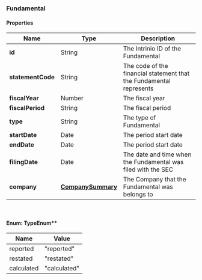 
[//]: # (CLASS:Fundamental)

[//]: # (KIND:object)

### Fundamental

#### Properties

[//]: # (START_DEFINITION)

Name | Type | Description
------------ | ------------- | -------------
**id** | String | The Intrinio ID of the Fundamental &nbsp;
**statementCode** | String | The code of the financial statement that the Fundamental represents &nbsp;
**fiscalYear** | Number | The fiscal year &nbsp;
**fiscalPeriod** | String | The fiscal period &nbsp;
**type** | String | The type of Fundamental &nbsp;
**startDate** | Date | The period start date &nbsp;
**endDate** | Date | The period start date &nbsp;
**filingDate** | Date | The date and time when the Fundamental was filed with the SEC &nbsp;
**company** | [**CompanySummary**](CompanySummary.md) | The Company that the Fundamental was belongs to &nbsp;

[//]: # (END_DEFINITION)


[//]: # (CONTAINED_CLASS:CompanySummary)



<br/>

#### Enum: TypeEnum**

Name | Value
---- | -----
reported | &quot;reported&quot;
restated | &quot;restated&quot;
calculated | &quot;calculated&quot;



